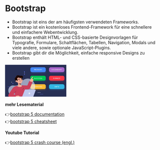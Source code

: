 # Bootstrap

- Bootstrap ist eins der am häufigsten verwendeten Frameworks.
- Bootstrap ist ein kostenloses Frontend-Framework für eine schnellere und einfachere Webentwicklung.
- Bootstrap enthält HTML- und CSS-basierte Designvorlagen für Typografie, Formulare, Schaltflächen, Tabellen, Navigation, Modals und viele andere, sowie optionale JavaScript-Plugins.
- Bootstrap gibt dir die Möglichkeit, einfache responsive Designs zu erstellen

<img src="bootstrap.jpg" alt="bootstrap" width="40%"> 



 **mehr Lesematerial**

:point_right:[bootstrap 5 documentation](https://getbootstrap.com/docs/5.0/getting-started/introduction/)\
:point_right:[bootstrap 5 cheatsheet](https://getbootstrap.com/docs/5.0/examples/cheatsheet/)


 **Youtube Tutorial**

:point_right:[bootstrap 5 crash course (engl.)](https://www.youtube.com/watch?v=1nxSE0R27Gg)


